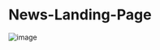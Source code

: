 # News-Landing-Page
![image](https://github.com/user-attachments/assets/858c1abc-b33b-4883-9be0-c5b554d38d14)

